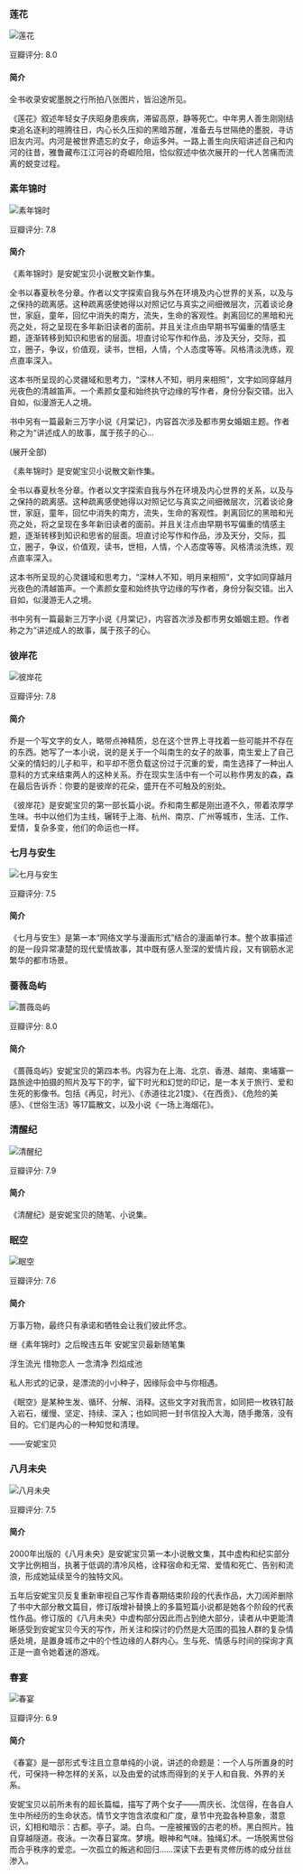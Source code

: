 

### 莲花

![莲花](https://img1.doubanio.com/view/subject/l/public/s1513548.jpg)

豆瓣评分: 8.0

#### 简介

全书收录安妮墨脱之行所拍八张图片，皆沿途所见。

《莲花》叙述年轻女子庆昭身患疾病，滞留高原，静等死亡。中年男人善生刚刚结束追名逐利的暄腾往日，内心长久压抑的黑暗苏醒，准备去与世隔绝的墨脱，寻访旧友内河。内河是被世界遗忘的女子，命运多舛。一路上善生向庆昭讲述自己和内河的往昔，雅鲁藏布江江河谷的奇崛险阻，恰似叙述中依次展开的一代人苦痛而流离的蜕变过程。



### 素年锦时

![素年锦时](https://img3.doubanio.com/view/subject/l/public/s2686185.jpg)

豆瓣评分: 7.8

#### 简介

《素年锦时》是安妮宝贝小说散文新作集。

全书以春夏秋冬分章。作者以文字探索自我与外在环境及内心世界的关系，以及与之保持的疏离感。这种疏离感使她得以对照记忆与真实之间细微层次，沉着谈论身世，家庭，童年，回忆中消失的南方，流失，生命的客观性。剥离回忆的黑暗和光亮之处，将之呈现在多年新旧读者的面前。并且关注点由早期书写偏重的情感主题，逐渐转移到知识和思省的层面。坦直讨论写作和作品，涉及天分，交际，孤立，圈子，争议，价值观，读书，世相，人情，个人态度等等。风格清淡洗练，观点直率深入。

这本书所呈现的心灵疆域和思考力，“深林人不知，明月来相照”，文字如同穿越月光夜色的清越笛声。一个素颜女童和始终执守边缘的写作者，身份分裂交错。出入自如，似漫游无人之境。

书中另有一篇最新三万字小说《月棠记》，内容首次涉及都市男女婚姻主题。作者称之为“讲述成人的故事，属于孩子的心...

(展开全部)

《素年锦时》是安妮宝贝小说散文新作集。

全书以春夏秋冬分章。作者以文字探索自我与外在环境及内心世界的关系，以及与之保持的疏离感。这种疏离感使她得以对照记忆与真实之间细微层次，沉着谈论身世，家庭，童年，回忆中消失的南方，流失，生命的客观性。剥离回忆的黑暗和光亮之处，将之呈现在多年新旧读者的面前。并且关注点由早期书写偏重的情感主题，逐渐转移到知识和思省的层面。坦直讨论写作和作品，涉及天分，交际，孤立，圈子，争议，价值观，读书，世相，人情，个人态度等等。风格清淡洗练，观点直率深入。

这本书所呈现的心灵疆域和思考力，“深林人不知，明月来相照”，文字如同穿越月光夜色的清越笛声。一个素颜女童和始终执守边缘的写作者，身份分裂交错。出入自如，似漫游无人之境。

书中另有一篇最新三万字小说《月棠记》，内容首次涉及都市男女婚姻主题。作者称之为“讲述成人的故事，属于孩子的心。



### 彼岸花

![彼岸花](https://img3.doubanio.com/view/subject/l/public/s1077536.jpg)

豆瓣评分: 7.8

#### 简介

乔是一个写文字的女人，略带点神精质，总在这个世界上寻找着一些可能并不存在的东西。她写了一本小说，说的是关于一个叫南生的女子的故事，南生爱上了自己父亲的情妇的儿子和平，和平却不愿负载这份过于沉重的爱，南生选择了一种出人意料的方式来结束两人的这种关系。乔在现实生活中有一个可以称作男友的森，森在最后告诉乔：你要的是彼岸的花朵，盛开在不可触及的别处。

《彼岸花》是安妮宝贝的第一部长篇小说。乔和南生都是刚出道不久，带着浓厚学生味。书中以他们为主线，辗转于上海、杭州、南京、广州等城市，生活、工作、爱情，复杂多变，他们的命运也一样。



### 七月与安生

![七月与安生](https://img3.doubanio.com/view/subject/l/public/s1153221.jpg)

豆瓣评分: 7.5

#### 简介

《七月与安生》是第一本“网络文学与漫画形式”结合的漫画单行本。整个故事描述的是一段异常凄楚的现代爱情故事，其中既有感人至深的爱情片段，又有钢筋水泥繁华的都市场景。



### 蔷薇岛屿

![蔷薇岛屿](https://img3.doubanio.com/view/subject/l/public/s3237601.jpg)

豆瓣评分: 8.0

#### 简介

《蔷薇岛屿》安妮宝贝的第四本书。内容为在上海、北京、香港、越南、柬埔寨一路旅途中拍摄的照片及写下的字，留下时光和幻觉的印记，是一本关于旅行、爱和生死的影像书。包括《再见，时光》、《赤道往北21度》、《在西贡》、《危险的美感》、《世俗生活》等17篇散文，以及小说《一场上海烟花》。



### 清醒纪

![清醒纪](https://img3.doubanio.com/view/subject/l/public/s1071442.jpg)

豆瓣评分: 7.9

#### 简介

《清醒纪》是安妮宝贝的随笔、小说集。



### 眠空

![眠空](https://img1.doubanio.com/view/subject/l/public/s24508518.jpg)

豆瓣评分: 7.6

#### 简介

万事万物，最终只有承诺和牺牲会让我们彼此怀念。

继《素年锦时》之后暌违五年 安妮宝贝最新随笔集

浮生流光 惜物恋人 一念清净 烈焰成池

私人形式的记录，是漂流的小小种子，因缘际会中与你相遇。

《眠空》是某种生发、循环、分解、消释。这些文字对我而言，如同把一枚铁钉敲入岩石，缓慢、坚定、持续、深入；也如同把一封书信投入大海，随手撒落，没有目的。它们是内心的一种知觉和清理。

——安妮宝贝



### 八月未央

![八月未央](https://img1.doubanio.com/view/subject/l/public/s1084388.jpg)

豆瓣评分: 7.5

#### 简介

2000年出版的《八月未央》是安妮宝贝第一本小说散文集，其中虚构和纪实部分文字比例相当，执著于低调的清冷风格，诠释宿命和无常、爱情和死亡、告别和流浪，形成她延续至今的独特文风。

五年后安妮宝贝反复重新审视自己写作青春期结束阶段的代表作品，大刀阔斧删除了书中大部分散文篇目，修订版增补替换上的多篇短篇小说都是她各个阶段的代表性作品。修订版的《八月未央》中虚构部分因此而占到绝大部分，读者从中更能清晰感受到安妮宝贝今天的写作，所关注和探讨的仍然是大范围的孤独人群的复杂情感处境，是置身城市之中的个性边缘的人群内心。生与死、情感与时间的探询才真正是一直令她着迷的游戏。



### 春宴

![春宴](https://img3.doubanio.com/view/subject/l/public/s6902822.jpg)

豆瓣评分: 6.9

#### 简介

《春宴》是一部形式专注且立意单纯的小说，讲述的命题是：一个人与所置身的时代，可保持一种怎样的关系，以及由爱的试炼而得到的关于人和自我、外界的关系。

安妮宝贝以前所未有的超长篇幅，描写了两个女子——周庆长、沈信得，在各自人生中所经历的生命状态。情节文字饱含浓度和广度，章节中充盈各种意象，潜意识，幻相和暗示：古都。亭子。湖。白鸟。一座被摧毁的古老的桥。黑白照片。独自穿越隧道。夜泳。一次春日宴席。梦境。眼神和气味。独绳幻术。一场脱离世俗而合乎秩序的爱恋。一次孤立的叛逃和回归……深读下去更有灵修历练的成分丝丝渗入。



